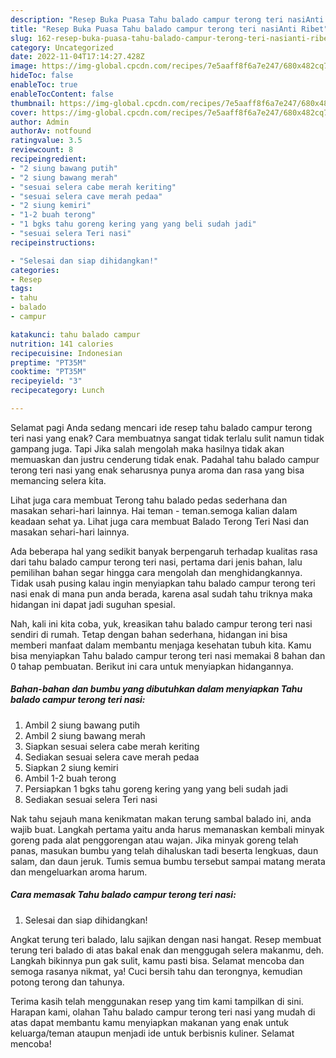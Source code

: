 ```yaml
---
description: "Resep Buka Puasa Tahu balado campur terong teri nasiAnti Ribet"
title: "Resep Buka Puasa Tahu balado campur terong teri nasiAnti Ribet"
slug: 162-resep-buka-puasa-tahu-balado-campur-terong-teri-nasianti-ribet
category: Uncategorized
date: 2022-11-04T17:14:27.428Z
image: https://img-global.cpcdn.com/recipes/7e5aaff8f6a7e247/680x482cq70/tahu-balado-campur-terong-teri-nasi-foto-resep-utama.jpg
hideToc: false
enableToc: true
enableTocContent: false
thumbnail: https://img-global.cpcdn.com/recipes/7e5aaff8f6a7e247/680x482cq70/tahu-balado-campur-terong-teri-nasi-foto-resep-utama.jpg
cover: https://img-global.cpcdn.com/recipes/7e5aaff8f6a7e247/680x482cq70/tahu-balado-campur-terong-teri-nasi-foto-resep-utama.jpg
author: Admin
authorAv: notfound
ratingvalue: 3.5
reviewcount: 8
recipeingredient:
- "2 siung bawang putih"
- "2 siung bawang merah"
- "sesuai selera cabe merah keriting"
- "sesuai selera cave merah pedaa"
- "2 siung kemiri"
- "1-2 buah terong"
- "1 bgks tahu goreng kering yang yang beli sudah jadi"
- "sesuai selera Teri nasi"
recipeinstructions:

- "Selesai dan siap dihidangkan!"
categories:
- Resep
tags:
- tahu
- balado
- campur

katakunci: tahu balado campur 
nutrition: 141 calories
recipecuisine: Indonesian
preptime: "PT35M"
cooktime: "PT35M"
recipeyield: "3"
recipecategory: Lunch

---
```



Selamat pagi Anda sedang mencari ide resep tahu balado campur terong teri nasi yang enak? Cara membuatnya sangat tidak terlalu sulit namun tidak gampang juga. Tapi Jika salah mengolah maka hasilnya tidak akan memuaskan dan justru cenderung tidak enak. Padahal tahu balado campur terong teri nasi yang enak seharusnya punya aroma dan rasa yang bisa memancing selera kita.


Lihat juga cara membuat Terong tahu balado pedas sederhana dan masakan sehari-hari lainnya. Hai teman - teman.semoga kalian dalam keadaan sehat ya. Lihat juga cara membuat Balado Terong Teri Nasi dan masakan sehari-hari lainnya.

Ada beberapa hal yang sedikit banyak berpengaruh terhadap kualitas rasa dari tahu balado campur terong teri nasi, pertama dari jenis bahan, lalu pemilihan bahan segar hingga cara mengolah dan menghidangkannya. Tidak usah pusing kalau ingin menyiapkan tahu balado campur terong teri nasi enak di mana pun anda berada, karena asal sudah tahu triknya maka hidangan ini dapat jadi suguhan spesial.


Nah, kali ini kita coba, yuk, kreasikan tahu balado campur terong teri nasi sendiri di rumah. Tetap dengan bahan sederhana, hidangan ini bisa memberi manfaat dalam membantu menjaga kesehatan tubuh kita. Kamu bisa menyiapkan Tahu balado campur terong teri nasi memakai 8 bahan dan 0 tahap pembuatan. Berikut ini cara untuk menyiapkan hidangannya.

<!--inarticleads1-->

##### Bahan-bahan dan bumbu yang dibutuhkan dalam menyiapkan Tahu balado campur terong teri nasi:

1. Ambil 2 siung bawang putih
1. Ambil 2 siung bawang merah
1. Siapkan sesuai selera cabe merah keriting
1. Sediakan sesuai selera cave merah pedaa
1. Siapkan 2 siung kemiri
1. Ambil 1-2 buah terong
1. Persiapkan 1 bgks tahu goreng kering yang yang beli sudah jadi
1. Sediakan sesuai selera Teri nasi


Nak tahu sejauh mana kenikmatan makan terung sambal balado ini, anda wajib buat. Langkah pertama yaitu anda harus memanaskan kembali minyak goreng pada alat penggorengan atau wajan. Jika minyak goreng telah panas, masukan bumbu yang telah dihaluskan tadi beserta lengkuas, daun salam, dan daun jeruk. Tumis semua bumbu tersebut sampai matang merata dan mengeluarkan aroma harum. 

<!--inarticleads2-->

##### Cara memasak Tahu balado campur terong teri nasi:


1. Selesai dan siap dihidangkan!

Angkat terung teri balado, lalu sajikan dengan nasi hangat. Resep membuat terung teri balado di atas bakal enak dan menggugah selera makanmu, deh. Langkah bikinnya pun gak sulit, kamu pasti bisa. Selamat mencoba dan semoga rasanya nikmat, ya! Cuci bersih tahu dan terongnya, kemudian potong terong dan tahunya. 

Terima kasih telah menggunakan resep yang tim kami tampilkan di sini. Harapan kami, olahan Tahu balado campur terong teri nasi yang mudah di atas dapat membantu kamu menyiapkan makanan yang enak untuk keluarga/teman ataupun menjadi ide untuk berbisnis kuliner. Selamat mencoba!
